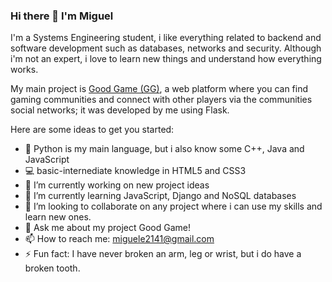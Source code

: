 ### Hi there 👋 I'm Miguel

I'm a Systems Engineering student, i like everything related to backend and software development such as databases, networks and security. Although i'm not an expert, i love to learn new things and understand how everything works.

My main project is <a href="https://goodgameweb.herokuapp.com">Good Game (GG)</a>, a web platform where you can find gaming communities and connect with other players via the communities social networks; it was developed by me using Flask.

Here are some ideas to get you started:

- 🐍 Python is my main language, but i also know some C++, Java and JavaScript
- 💻 basic-internediate knowledge in HTML5 and CSS3
- 🔭 I’m currently working on new project ideas
- 🌱 I’m currently learning JavaScript, Django and NoSQL databases
- 👯 I’m looking to collaborate on any project where i can use my skills and learn new ones.
- 💬 Ask me about my project Good Game!
- 📫 How to reach me: miguele2141@gmail.com
- ⚡ Fun fact: I have never broken an arm, leg or wrist, but i do have a broken tooth.
<!--- 🤔 I’m looking for help with -->

